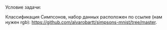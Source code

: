 Условие задачи:

Классификация Симпсонов, набор данных расположен по ссылке (нам нужен rgb): https://github.com/alvarobartt/simpsons-mnist/tree/master.
